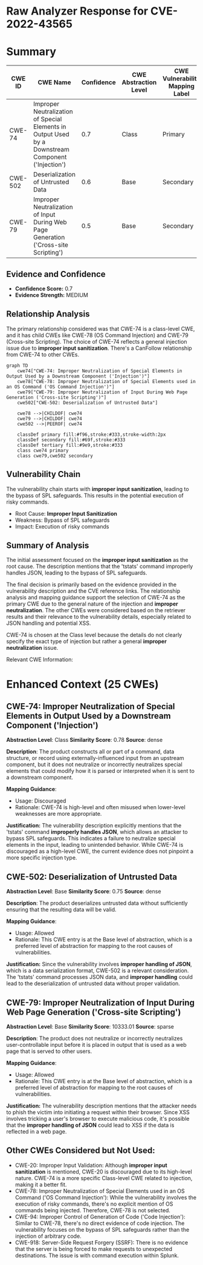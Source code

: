 # Raw Analyzer Response for CVE-2022-43565

# Summary
| CWE ID | CWE Name | Confidence | CWE Abstraction Level | CWE Vulnerability Mapping Label | CWE-Vulnerability Mapping Notes |
|---|---|---|---|---|---|
| CWE-74 | Improper Neutralization of Special Elements in Output Used by a Downstream Component ('Injection') | 0.7 | Class | Primary | Allowed-with-Review |
| CWE-502 | Deserialization of Untrusted Data | 0.6 | Base | Secondary | Allowed |
| CWE-79 | Improper Neutralization of Input During Web Page Generation ('Cross-site Scripting') | 0.5 | Base | Secondary | Allowed |

## Evidence and Confidence

*   **Confidence Score:** 0.7
*   **Evidence Strength:** MEDIUM

## Relationship Analysis
The primary relationship considered was that CWE-74 is a class-level CWE, and it has child CWEs like CWE-78 (OS Command Injection) and CWE-79 (Cross-site Scripting). The choice of CWE-74 reflects a general injection issue due to **improper input sanitization**. There's a CanFollow relationship from CWE-74 to other CWEs.

```mermaid
graph TD
    cwe74["CWE-74: Improper Neutralization of Special Elements in Output Used by a Downstream Component ('Injection')"]
    cwe78["CWE-78: Improper Neutralization of Special Elements used in an OS Command ('OS Command Injection')"]
    cwe79["CWE-79: Improper Neutralization of Input During Web Page Generation ('Cross-site Scripting')"]
    cwe502["CWE-502: Deserialization of Untrusted Data"]

    cwe78 -->|CHILDOF| cwe74
    cwe79 -->|CHILDOF| cwe74
    cwe502 -->|PEEROF| cwe74

    classDef primary fill:#f96,stroke:#333,stroke-width:2px
    classDef secondary fill:#69f,stroke:#333
    classDef tertiary fill:#9e9,stroke:#333
    class cwe74 primary
    class cwe79,cwe502 secondary
```

## Vulnerability Chain
The vulnerability chain starts with **improper input sanitization**, leading to the bypass of SPL safeguards. This results in the potential execution of risky commands.
- Root Cause: **Improper Input Sanitization**
- Weakness: Bypass of SPL safeguards
- Impact: Execution of risky commands

## Summary of Analysis
The initial assessment focused on the **improper input sanitization** as the root cause. The description mentions that the 'tstats' command improperly handles JSON, leading to the bypass of SPL safeguards.

The final decision is primarily based on the evidence provided in the vulnerability description and the CVE reference links. The relationship analysis and mapping guidance support the selection of CWE-74 as the primary CWE due to the general nature of the injection and **improper neutralization**. The other CWEs were considered based on the retriever results and their relevance to the vulnerability details, especially related to JSON handling and potential XSS.

CWE-74 is chosen at the Class level because the details do not clearly specify the exact type of injection but rather a general **improper neutralization** issue.

Relevant CWE Information:

# Enhanced Context (25 CWEs)

## CWE-74: Improper Neutralization of Special Elements in Output Used by a Downstream Component ('Injection')
**Abstraction Level**: Class
**Similarity Score**: 0.78
**Source**: dense

**Description**:
The product constructs all or part of a command, data structure, or record using externally-influenced input from an upstream component, but it does not neutralize or incorrectly neutralizes special elements that could modify how it is parsed or interpreted when it is sent to a downstream component.

**Mapping Guidance**:
- Usage: Discouraged
- Rationale: CWE-74 is high-level and often misused when lower-level weaknesses are more appropriate.

**Justification:** The vulnerability description explicitly mentions that the 'tstats' command **improperly handles JSON**, which allows an attacker to bypass SPL safeguards. This indicates a failure to neutralize special elements in the input, leading to unintended behavior. While CWE-74 is discouraged as a high-level CWE, the current evidence does not pinpoint a more specific injection type.

## CWE-502: Deserialization of Untrusted Data
**Abstraction Level**: Base
**Similarity Score**: 0.75
**Source**: dense

**Description**:
The product deserializes untrusted data without sufficiently ensuring that the resulting data will be valid.

**Mapping Guidance**:
- Usage: Allowed
- Rationale: This CWE entry is at the Base level of abstraction, which is a preferred level of abstraction for mapping to the root causes of vulnerabilities.

**Justification:** Since the vulnerability involves **improper handling of JSON**, which is a data serialization format, CWE-502 is a relevant consideration. The 'tstats' command processes JSON data, and **improper handling** could lead to the deserialization of untrusted data without proper validation.

## CWE-79: Improper Neutralization of Input During Web Page Generation ('Cross-site Scripting')
**Abstraction Level**: Base
**Similarity Score**: 10333.01
**Source**: sparse

**Description**:
The product does not neutralize or incorrectly neutralizes user-controllable input before it is placed in output that is used as a web page that is served to other users.

**Mapping Guidance**:
- Usage: Allowed
- Rationale: This CWE entry is at the Base level of abstraction, which is a preferred level of abstraction for mapping to the root causes of vulnerabilities.

**Justification:** The vulnerability description mentions that the attacker needs to phish the victim into initiating a request within their browser. Since XSS involves tricking a user's browser to execute malicious code, it's possible that the **improper handling of JSON** could lead to XSS if the data is reflected in a web page.

## Other CWEs Considered but Not Used:
- CWE-20: Improper Input Validation: Although **improper input sanitization** is mentioned, CWE-20 is discouraged due to its high-level nature. CWE-74 is a more specific Class-level CWE related to injection, making it a better fit.
- CWE-78: Improper Neutralization of Special Elements used in an OS Command ('OS Command Injection'): While the vulnerability involves the execution of risky commands, there's no explicit mention of OS commands being injected. Therefore, CWE-78 is not selected.
- CWE-94: Improper Control of Generation of Code ('Code Injection'): Similar to CWE-78, there's no direct evidence of code injection. The vulnerability focuses on the bypass of SPL safeguards rather than the injection of arbitrary code.
- CWE-918: Server-Side Request Forgery (SSRF): There is no evidence that the server is being forced to make requests to unexpected destinations. The issue is with command execution within Splunk.